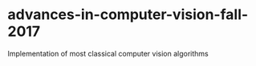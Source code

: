 # advances-in-computer-vision-fall-2017

Implementation of most classical computer vision algorithms
